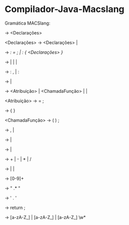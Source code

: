 # Compilador-Java-Macslang

Gramática MACSlang:


<Programa> -> <Declarações>

<Declarações> -> <Decl> <Declarações> | <Decl>

<Decl> -> <var> <Ident> : <Tipo> = <Valor> ; 
        | <func> <Ident> <Param> : <Tipo> { <Declarações> <Comandos> }

<Tipo> -> <int> | <float> | <string> | <char>

<Param> -> <Ident> : <Tipo> , <Param> | <Ident> : <Tipo>

<Comandos> -> <Comando> <Comandos> | <Comando>

<Comando> -> <Atribuição> | <ChamadaFunção> | <Retorno> | <Bloco>

<Atribuição> -> <Ident> = <Expr> ;

<Bloco> -> { <Comandos> }

<ChamadaFunção> -> <Ident> ( <Argumentos> ) ;

<Argumentos> -> <Expr> , <Argumentos> | <Expr>

<Expr> -> <Termo> <Op> <Expr> | <Termo>

<Termo> -> <Ident> | <Valor>

<Op> -> + | - | * | /

<Valor> -> <Numero> | <Texto> | <Char>

<Numero> -> [0-9]+

<Texto> -> " .* "

<Char> -> ' . '

<Retorno> -> return <Expr> ;

<Ident> -> [a-zA-Z_] <Ident> | [a-zA-Z_] | [a-zA-Z_] \w*
